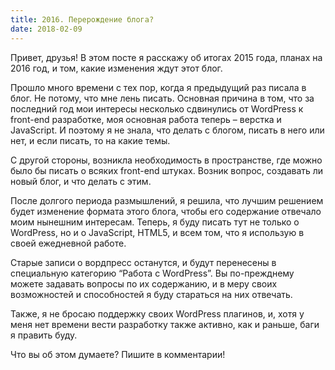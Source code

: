 ```yaml
---
title: 2016. Перерождение блога?
date: 2018-02-09
---
```


Привет, друзья! В этом посте я расскажу об итогах 2015 года, планах на 2016 год, и том, какие изменения ждут этот блог.

Прошло много времени с тех пор, когда я предыдущий раз писала в блог. Не потому, что мне лень писать. Основная причина в том, что за последний год мои интересы несколько сдвинулись от WordPress к front-end разработке, моя основная работа теперь – верстка и JavaScript. И поэтому я не знала, что делать с блогом, писать в него или нет, и если писать, то на какие темы.

С другой стороны, возникла необходимость в пространстве, где можно было бы писать о всяких front-end штуках. Возник вопрос, создавать ли новый блог, и что делать с этим.

После долгого периода размышлений, я решила, что лучшим решением будет изменение формата этого блога, чтобы его содержание отвечало моим нынешним интересам. Теперь, я буду писать тут не только о WordPress, но и о JavaScript, HTML5, и всем том, что я использую в своей ежедневной работе.

Старые записи о вордпресс останутся, и будут перенесены в специальную категорию “Работа с WordPress”. Вы по-прежднему можете задавать вопросы по их содержанию, и в меру своих возможностей и способностей я буду стараться на них отвечать.

Также, я не бросаю поддержку своих WordPress плагинов, и, хотя у меня нет времени вести разработку также активно, как и раньше, баги я править буду.

Что вы об этом думаете? Пишите в комментарии!
